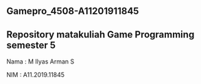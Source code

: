 ## Gamepro_4508-A11201911845
Repository matakuliah Game Programming semester 5
------

Nama  : M Ilyas Arman S

NIM   : A11.2019.11845
